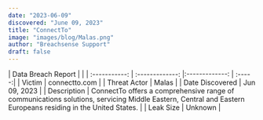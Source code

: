 ```yaml
---
date: "2023-06-09"
discovered: "June 09, 2023"
title: "ConnectTo"
image: "images/blog/Malas.png"
author: "Breachsense Support"
draft: false
---
```


| Data Breach Report           |              | 
| :-----------: | :-------------:     |:-------------:    | :-----:|
| Victim      | connectto.com      | 
| Threat Actor      | Malas      | 
| Date Discovered      | Jun 09, 2023      | 
| Description      | ConnectTo offers a comprehensive range of communications solutions, servicing Middle Eastern, Central and Eastern Europeans residing in the United States.      | 
| Leak Size      | Unknown      | 

